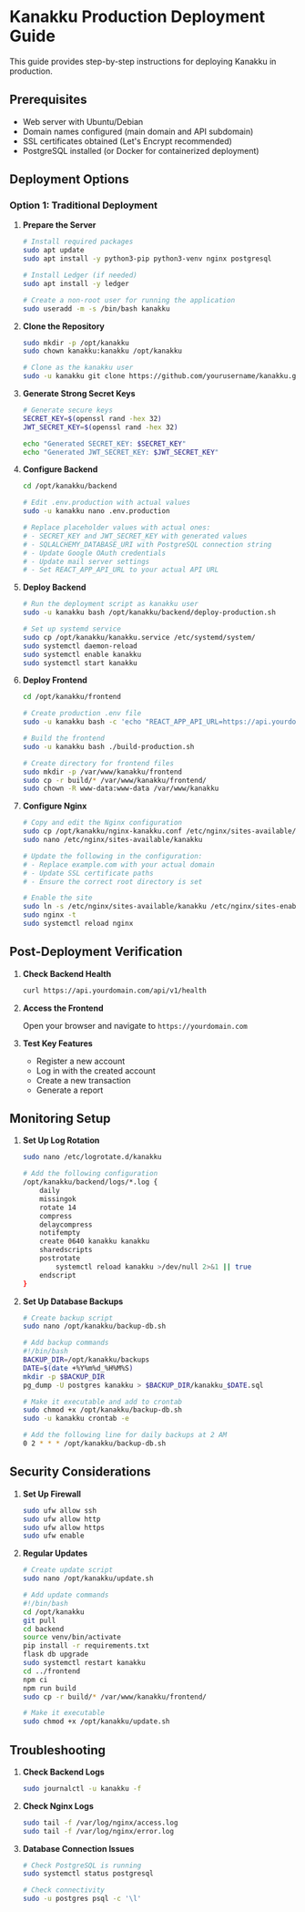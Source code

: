 # Kanakku Production Deployment Guide

This guide provides step-by-step instructions for deploying Kanakku in production.

## Prerequisites

- Web server with Ubuntu/Debian
- Domain names configured (main domain and API subdomain)
- SSL certificates obtained (Let's Encrypt recommended)
- PostgreSQL installed (or Docker for containerized deployment)

## Deployment Options

### Option 1: Traditional Deployment

1. **Prepare the Server**

   ```bash
   # Install required packages
   sudo apt update
   sudo apt install -y python3-pip python3-venv nginx postgresql
   
   # Install Ledger (if needed)
   sudo apt install -y ledger
   
   # Create a non-root user for running the application
   sudo useradd -m -s /bin/bash kanakku
   ```

2. **Clone the Repository**

   ```bash
   sudo mkdir -p /opt/kanakku
   sudo chown kanakku:kanakku /opt/kanakku
   
   # Clone as the kanakku user
   sudo -u kanakku git clone https://github.com/yourusername/kanakku.git /opt/kanakku
   ```

3. **Generate Strong Secret Keys**

   ```bash
   # Generate secure keys
   SECRET_KEY=$(openssl rand -hex 32)
   JWT_SECRET_KEY=$(openssl rand -hex 32)
   
   echo "Generated SECRET_KEY: $SECRET_KEY"
   echo "Generated JWT_SECRET_KEY: $JWT_SECRET_KEY"
   ```

4. **Configure Backend**

   ```bash
   cd /opt/kanakku/backend
   
   # Edit .env.production with actual values
   sudo -u kanakku nano .env.production
   
   # Replace placeholder values with actual ones:
   # - SECRET_KEY and JWT_SECRET_KEY with generated values
   # - SQLALCHEMY_DATABASE_URI with PostgreSQL connection string
   # - Update Google OAuth credentials
   # - Update mail server settings
   # - Set REACT_APP_API_URL to your actual API URL
   ```

5. **Deploy Backend**

   ```bash
   # Run the deployment script as kanakku user
   sudo -u kanakku bash /opt/kanakku/backend/deploy-production.sh
   
   # Set up systemd service
   sudo cp /opt/kanakku/kanakku.service /etc/systemd/system/
   sudo systemctl daemon-reload
   sudo systemctl enable kanakku
   sudo systemctl start kanakku
   ```

6. **Deploy Frontend**

   ```bash
   cd /opt/kanakku/frontend
   
   # Create production .env file
   sudo -u kanakku bash -c 'echo "REACT_APP_API_URL=https://api.yourdomain.com/api" > .env.production'
   
   # Build the frontend
   sudo -u kanakku bash ./build-production.sh
   
   # Create directory for frontend files
   sudo mkdir -p /var/www/kanakku/frontend
   sudo cp -r build/* /var/www/kanakku/frontend/
   sudo chown -R www-data:www-data /var/www/kanakku
   ```

7. **Configure Nginx**

   ```bash
   # Copy and edit the Nginx configuration
   sudo cp /opt/kanakku/nginx-kanakku.conf /etc/nginx/sites-available/kanakku
   sudo nano /etc/nginx/sites-available/kanakku
   
   # Update the following in the configuration:
   # - Replace example.com with your actual domain
   # - Update SSL certificate paths
   # - Ensure the correct root directory is set
   
   # Enable the site
   sudo ln -s /etc/nginx/sites-available/kanakku /etc/nginx/sites-enabled/
   sudo nginx -t
   sudo systemctl reload nginx
   ```

## Post-Deployment Verification

1. **Check Backend Health**

   ```bash
   curl https://api.yourdomain.com/api/v1/health
   ```

2. **Access the Frontend**

   Open your browser and navigate to `https://yourdomain.com`

3. **Test Key Features**

   - Register a new account
   - Log in with the created account
   - Create a new transaction
   - Generate a report

## Monitoring Setup

1. **Set Up Log Rotation**

   ```bash
   sudo nano /etc/logrotate.d/kanakku
   
   # Add the following configuration
   /opt/kanakku/backend/logs/*.log {
       daily
       missingok
       rotate 14
       compress
       delaycompress
       notifempty
       create 0640 kanakku kanakku
       sharedscripts
       postrotate
           systemctl reload kanakku >/dev/null 2>&1 || true
       endscript
   }
   ```

2. **Set Up Database Backups**

   ```bash
   # Create backup script
   sudo nano /opt/kanakku/backup-db.sh
   
   # Add backup commands
   #!/bin/bash
   BACKUP_DIR=/opt/kanakku/backups
   DATE=$(date +%Y%m%d_%H%M%S)
   mkdir -p $BACKUP_DIR
   pg_dump -U postgres kanakku > $BACKUP_DIR/kanakku_$DATE.sql
   
   # Make it executable and add to crontab
   sudo chmod +x /opt/kanakku/backup-db.sh
   sudo -u kanakku crontab -e
   
   # Add the following line for daily backups at 2 AM
   0 2 * * * /opt/kanakku/backup-db.sh
   ```

## Security Considerations

1. **Set Up Firewall**

   ```bash
   sudo ufw allow ssh
   sudo ufw allow http
   sudo ufw allow https
   sudo ufw enable
   ```

2. **Regular Updates**

   ```bash
   # Create update script
   sudo nano /opt/kanakku/update.sh
   
   # Add update commands
   #!/bin/bash
   cd /opt/kanakku
   git pull
   cd backend
   source venv/bin/activate
   pip install -r requirements.txt
   flask db upgrade
   sudo systemctl restart kanakku
   cd ../frontend
   npm ci
   npm run build
   sudo cp -r build/* /var/www/kanakku/frontend/
   
   # Make it executable
   sudo chmod +x /opt/kanakku/update.sh
   ```

## Troubleshooting

1. **Check Backend Logs**

   ```bash
   sudo journalctl -u kanakku -f
   ```

2. **Check Nginx Logs**

   ```bash
   sudo tail -f /var/log/nginx/access.log
   sudo tail -f /var/log/nginx/error.log
   ```

3. **Database Connection Issues**

   ```bash
   # Check PostgreSQL is running
   sudo systemctl status postgresql
   
   # Check connectivity
   sudo -u postgres psql -c '\l'
   ```